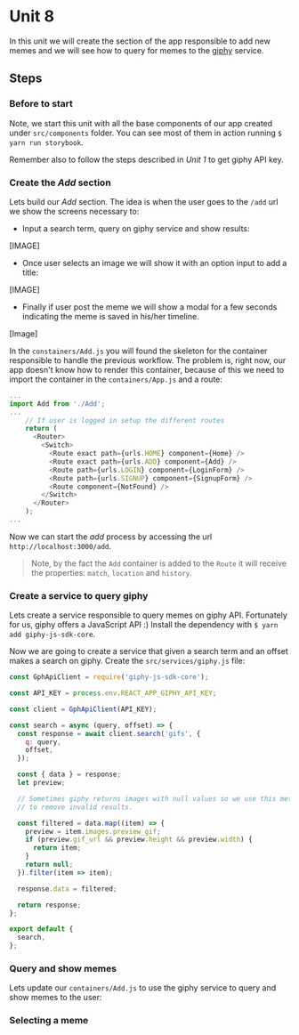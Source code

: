 # Unit 8

In this unit we will create the section of the app responsible to add new memes and we will see how to query for memes to the [giphy](https://giphy.com/) service.

## Steps

### Before to start

Note, we start this unit with all the base components of our app created under `src/components` folder. You can see most of them in action running `$ yarn run storybook`.

Remember also to follow the steps described in *Unit 1* to get giphy API key.

### Create the *Add* section

Lets build our *Add* section. The idea is when the user goes to the `/add` url we show the screens necessary to:

- Input a search term, query on giphy service and show results:

[IMAGE]

- Once user selects an image we will show it with an option input to add a title:

[IMAGE]

- Finally if user post the meme we will show a modal for a few seconds indicating the meme is saved in his/her timeline.

[Image]

In the `constainers/Add.js` you will found the skeleton for the container responsible to handle the previous workflow. The problem is, right now, our app doesn't know how to render this container, because of this we need to import the container in the `containers/App.js` and a route:

```javascript
...
import Add from './Add';
...
    // If user is logged in setup the different routes
    return (
      <Router>
        <Switch>
          <Route exact path={urls.HOME} component={Home} />
          <Route exact path={urls.ADD} component={Add} />
          <Route path={urls.LOGIN} component={LoginForm} />
          <Route path={urls.SIGNUP} component={SignupForm} />
          <Route component={NotFound} />
        </Switch>
      </Router>
    );
...
```

Now we can start the *add* process by accessing the url `http://localhost:3000/add`.

> Note, by the fact the `Add` container is added to the `Route` it will receive the properties: `match`, `location` and `history`.

### Create a service to query giphy

Lets create a service responsible to query memes on giphy API. Fortunately for us, giphy offers a JavaScript API :) Install the dependency with `$ yarn add giphy-js-sdk-core`.

Now we are going to create a service that given a search term and an offset makes a search on giphy. Create the `src/services/giphy.js` file:

```javascript
const GphApiClient = require('giphy-js-sdk-core');

const API_KEY = process.env.REACT_APP_GIPHY_API_KEY;

const client = GphApiClient(API_KEY);

const search = async (query, offset) => {
  const response = await client.search('gifs', {
    q: query,
    offset,
  });

  const { data } = response;
  let preview;

  // Sometimes giphy returns images with null values so we use this method
  // to remove invalid results.

  const filtered = data.map((item) => {
    preview = item.images.preview_gif;
    if (preview.gif_url && preview.height && preview.width) {
      return item;
    }
    return null;
  }).filter(item => item);

  response.data = filtered;

  return response;
};

export default {
  search,
};
```

### Query and show memes

Lets update our `containers/Add.js` to use the giphy service to query and show memes to the user:

### Selecting a meme
